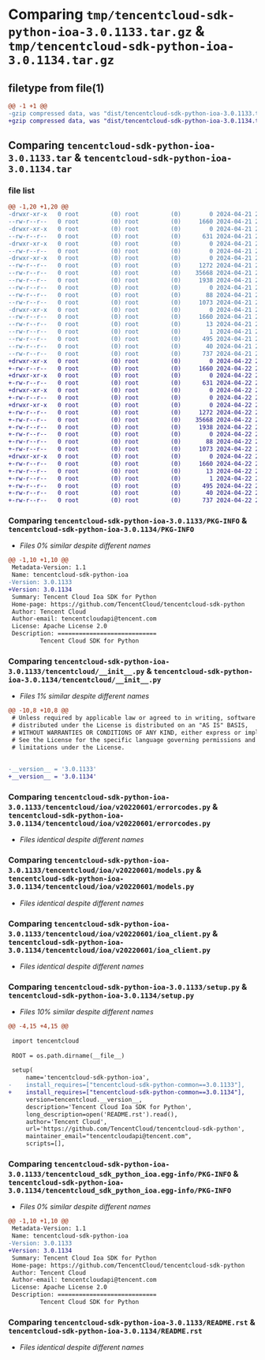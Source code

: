 # Comparing `tmp/tencentcloud-sdk-python-ioa-3.0.1133.tar.gz` & `tmp/tencentcloud-sdk-python-ioa-3.0.1134.tar.gz`

## filetype from file(1)

```diff
@@ -1 +1 @@
-gzip compressed data, was "dist/tencentcloud-sdk-python-ioa-3.0.1133.tar", last modified: Sun Apr 21 20:58:14 2024, max compression
+gzip compressed data, was "dist/tencentcloud-sdk-python-ioa-3.0.1134.tar", last modified: Mon Apr 22 20:57:02 2024, max compression
```

## Comparing `tencentcloud-sdk-python-ioa-3.0.1133.tar` & `tencentcloud-sdk-python-ioa-3.0.1134.tar`

### file list

```diff
@@ -1,20 +1,20 @@
-drwxr-xr-x   0 root         (0) root         (0)        0 2024-04-21 20:58:14.000000 tencentcloud-sdk-python-ioa-3.0.1133/
--rw-r--r--   0 root         (0) root         (0)     1660 2024-04-21 20:58:14.000000 tencentcloud-sdk-python-ioa-3.0.1133/PKG-INFO
-drwxr-xr-x   0 root         (0) root         (0)        0 2024-04-21 20:58:14.000000 tencentcloud-sdk-python-ioa-3.0.1133/tencentcloud/
--rw-r--r--   0 root         (0) root         (0)      631 2024-04-21 20:58:14.000000 tencentcloud-sdk-python-ioa-3.0.1133/tencentcloud/__init__.py
-drwxr-xr-x   0 root         (0) root         (0)        0 2024-04-21 20:58:14.000000 tencentcloud-sdk-python-ioa-3.0.1133/tencentcloud/ioa/
--rw-r--r--   0 root         (0) root         (0)        0 2024-04-21 20:58:14.000000 tencentcloud-sdk-python-ioa-3.0.1133/tencentcloud/ioa/__init__.py
-drwxr-xr-x   0 root         (0) root         (0)        0 2024-04-21 20:58:14.000000 tencentcloud-sdk-python-ioa-3.0.1133/tencentcloud/ioa/v20220601/
--rw-r--r--   0 root         (0) root         (0)     1272 2024-04-21 20:58:14.000000 tencentcloud-sdk-python-ioa-3.0.1133/tencentcloud/ioa/v20220601/errorcodes.py
--rw-r--r--   0 root         (0) root         (0)    35668 2024-04-21 20:58:14.000000 tencentcloud-sdk-python-ioa-3.0.1133/tencentcloud/ioa/v20220601/models.py
--rw-r--r--   0 root         (0) root         (0)     1938 2024-04-21 20:58:14.000000 tencentcloud-sdk-python-ioa-3.0.1133/tencentcloud/ioa/v20220601/ioa_client.py
--rw-r--r--   0 root         (0) root         (0)        0 2024-04-21 20:58:14.000000 tencentcloud-sdk-python-ioa-3.0.1133/tencentcloud/ioa/v20220601/__init__.py
--rw-r--r--   0 root         (0) root         (0)       88 2024-04-21 20:58:14.000000 tencentcloud-sdk-python-ioa-3.0.1133/setup.cfg
--rw-r--r--   0 root         (0) root         (0)     1073 2024-04-21 20:58:14.000000 tencentcloud-sdk-python-ioa-3.0.1133/setup.py
-drwxr-xr-x   0 root         (0) root         (0)        0 2024-04-21 20:58:14.000000 tencentcloud-sdk-python-ioa-3.0.1133/tencentcloud_sdk_python_ioa.egg-info/
--rw-r--r--   0 root         (0) root         (0)     1660 2024-04-21 20:58:14.000000 tencentcloud-sdk-python-ioa-3.0.1133/tencentcloud_sdk_python_ioa.egg-info/PKG-INFO
--rw-r--r--   0 root         (0) root         (0)       13 2024-04-21 20:58:14.000000 tencentcloud-sdk-python-ioa-3.0.1133/tencentcloud_sdk_python_ioa.egg-info/top_level.txt
--rw-r--r--   0 root         (0) root         (0)        1 2024-04-21 20:58:14.000000 tencentcloud-sdk-python-ioa-3.0.1133/tencentcloud_sdk_python_ioa.egg-info/dependency_links.txt
--rw-r--r--   0 root         (0) root         (0)      495 2024-04-21 20:58:14.000000 tencentcloud-sdk-python-ioa-3.0.1133/tencentcloud_sdk_python_ioa.egg-info/SOURCES.txt
--rw-r--r--   0 root         (0) root         (0)       40 2024-04-21 20:58:14.000000 tencentcloud-sdk-python-ioa-3.0.1133/tencentcloud_sdk_python_ioa.egg-info/requires.txt
--rw-r--r--   0 root         (0) root         (0)      737 2024-04-21 20:58:14.000000 tencentcloud-sdk-python-ioa-3.0.1133/README.rst
+drwxr-xr-x   0 root         (0) root         (0)        0 2024-04-22 20:57:02.000000 tencentcloud-sdk-python-ioa-3.0.1134/
+-rw-r--r--   0 root         (0) root         (0)     1660 2024-04-22 20:57:02.000000 tencentcloud-sdk-python-ioa-3.0.1134/PKG-INFO
+drwxr-xr-x   0 root         (0) root         (0)        0 2024-04-22 20:57:02.000000 tencentcloud-sdk-python-ioa-3.0.1134/tencentcloud/
+-rw-r--r--   0 root         (0) root         (0)      631 2024-04-22 20:57:02.000000 tencentcloud-sdk-python-ioa-3.0.1134/tencentcloud/__init__.py
+drwxr-xr-x   0 root         (0) root         (0)        0 2024-04-22 20:57:02.000000 tencentcloud-sdk-python-ioa-3.0.1134/tencentcloud/ioa/
+-rw-r--r--   0 root         (0) root         (0)        0 2024-04-22 20:57:02.000000 tencentcloud-sdk-python-ioa-3.0.1134/tencentcloud/ioa/__init__.py
+drwxr-xr-x   0 root         (0) root         (0)        0 2024-04-22 20:57:02.000000 tencentcloud-sdk-python-ioa-3.0.1134/tencentcloud/ioa/v20220601/
+-rw-r--r--   0 root         (0) root         (0)     1272 2024-04-22 20:57:02.000000 tencentcloud-sdk-python-ioa-3.0.1134/tencentcloud/ioa/v20220601/errorcodes.py
+-rw-r--r--   0 root         (0) root         (0)    35668 2024-04-22 20:57:02.000000 tencentcloud-sdk-python-ioa-3.0.1134/tencentcloud/ioa/v20220601/models.py
+-rw-r--r--   0 root         (0) root         (0)     1938 2024-04-22 20:57:02.000000 tencentcloud-sdk-python-ioa-3.0.1134/tencentcloud/ioa/v20220601/ioa_client.py
+-rw-r--r--   0 root         (0) root         (0)        0 2024-04-22 20:57:02.000000 tencentcloud-sdk-python-ioa-3.0.1134/tencentcloud/ioa/v20220601/__init__.py
+-rw-r--r--   0 root         (0) root         (0)       88 2024-04-22 20:57:02.000000 tencentcloud-sdk-python-ioa-3.0.1134/setup.cfg
+-rw-r--r--   0 root         (0) root         (0)     1073 2024-04-22 20:57:02.000000 tencentcloud-sdk-python-ioa-3.0.1134/setup.py
+drwxr-xr-x   0 root         (0) root         (0)        0 2024-04-22 20:57:02.000000 tencentcloud-sdk-python-ioa-3.0.1134/tencentcloud_sdk_python_ioa.egg-info/
+-rw-r--r--   0 root         (0) root         (0)     1660 2024-04-22 20:57:02.000000 tencentcloud-sdk-python-ioa-3.0.1134/tencentcloud_sdk_python_ioa.egg-info/PKG-INFO
+-rw-r--r--   0 root         (0) root         (0)       13 2024-04-22 20:57:02.000000 tencentcloud-sdk-python-ioa-3.0.1134/tencentcloud_sdk_python_ioa.egg-info/top_level.txt
+-rw-r--r--   0 root         (0) root         (0)        1 2024-04-22 20:57:02.000000 tencentcloud-sdk-python-ioa-3.0.1134/tencentcloud_sdk_python_ioa.egg-info/dependency_links.txt
+-rw-r--r--   0 root         (0) root         (0)      495 2024-04-22 20:57:02.000000 tencentcloud-sdk-python-ioa-3.0.1134/tencentcloud_sdk_python_ioa.egg-info/SOURCES.txt
+-rw-r--r--   0 root         (0) root         (0)       40 2024-04-22 20:57:02.000000 tencentcloud-sdk-python-ioa-3.0.1134/tencentcloud_sdk_python_ioa.egg-info/requires.txt
+-rw-r--r--   0 root         (0) root         (0)      737 2024-04-22 20:57:02.000000 tencentcloud-sdk-python-ioa-3.0.1134/README.rst
```

### Comparing `tencentcloud-sdk-python-ioa-3.0.1133/PKG-INFO` & `tencentcloud-sdk-python-ioa-3.0.1134/PKG-INFO`

 * *Files 0% similar despite different names*

```diff
@@ -1,10 +1,10 @@
 Metadata-Version: 1.1
 Name: tencentcloud-sdk-python-ioa
-Version: 3.0.1133
+Version: 3.0.1134
 Summary: Tencent Cloud Ioa SDK for Python
 Home-page: https://github.com/TencentCloud/tencentcloud-sdk-python
 Author: Tencent Cloud
 Author-email: tencentcloudapi@tencent.com
 License: Apache License 2.0
 Description: ============================
         Tencent Cloud SDK for Python
```

### Comparing `tencentcloud-sdk-python-ioa-3.0.1133/tencentcloud/__init__.py` & `tencentcloud-sdk-python-ioa-3.0.1134/tencentcloud/__init__.py`

 * *Files 1% similar despite different names*

```diff
@@ -10,8 +10,8 @@
 # Unless required by applicable law or agreed to in writing, software
 # distributed under the License is distributed on an "AS IS" BASIS,
 # WITHOUT WARRANTIES OR CONDITIONS OF ANY KIND, either express or implied.
 # See the License for the specific language governing permissions and
 # limitations under the License.
 
 
-__version__ = '3.0.1133'
+__version__ = '3.0.1134'
```

### Comparing `tencentcloud-sdk-python-ioa-3.0.1133/tencentcloud/ioa/v20220601/errorcodes.py` & `tencentcloud-sdk-python-ioa-3.0.1134/tencentcloud/ioa/v20220601/errorcodes.py`

 * *Files identical despite different names*

### Comparing `tencentcloud-sdk-python-ioa-3.0.1133/tencentcloud/ioa/v20220601/models.py` & `tencentcloud-sdk-python-ioa-3.0.1134/tencentcloud/ioa/v20220601/models.py`

 * *Files identical despite different names*

### Comparing `tencentcloud-sdk-python-ioa-3.0.1133/tencentcloud/ioa/v20220601/ioa_client.py` & `tencentcloud-sdk-python-ioa-3.0.1134/tencentcloud/ioa/v20220601/ioa_client.py`

 * *Files identical despite different names*

### Comparing `tencentcloud-sdk-python-ioa-3.0.1133/setup.py` & `tencentcloud-sdk-python-ioa-3.0.1134/setup.py`

 * *Files 10% similar despite different names*

```diff
@@ -4,15 +4,15 @@
 
 import tencentcloud
 
 ROOT = os.path.dirname(__file__)
 
 setup(
     name='tencentcloud-sdk-python-ioa',
-    install_requires=["tencentcloud-sdk-python-common==3.0.1133"],
+    install_requires=["tencentcloud-sdk-python-common==3.0.1134"],
     version=tencentcloud.__version__,
     description='Tencent Cloud Ioa SDK for Python',
     long_description=open('README.rst').read(),
     author='Tencent Cloud',
     url='https://github.com/TencentCloud/tencentcloud-sdk-python',
     maintainer_email="tencentcloudapi@tencent.com",
     scripts=[],
```

### Comparing `tencentcloud-sdk-python-ioa-3.0.1133/tencentcloud_sdk_python_ioa.egg-info/PKG-INFO` & `tencentcloud-sdk-python-ioa-3.0.1134/tencentcloud_sdk_python_ioa.egg-info/PKG-INFO`

 * *Files 0% similar despite different names*

```diff
@@ -1,10 +1,10 @@
 Metadata-Version: 1.1
 Name: tencentcloud-sdk-python-ioa
-Version: 3.0.1133
+Version: 3.0.1134
 Summary: Tencent Cloud Ioa SDK for Python
 Home-page: https://github.com/TencentCloud/tencentcloud-sdk-python
 Author: Tencent Cloud
 Author-email: tencentcloudapi@tencent.com
 License: Apache License 2.0
 Description: ============================
         Tencent Cloud SDK for Python
```

### Comparing `tencentcloud-sdk-python-ioa-3.0.1133/README.rst` & `tencentcloud-sdk-python-ioa-3.0.1134/README.rst`

 * *Files identical despite different names*


